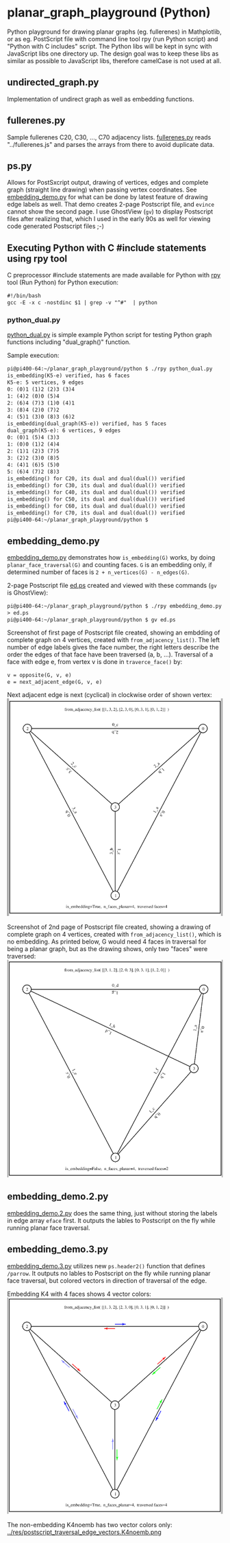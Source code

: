 # planar_graph_playground (Python)
Python playground for drawing planar graphs (eg. fullerenes) in Mathplotlib, or as eg. PostScript file with command line tool rpy (run Python script) and "Python with C includes" script. The Python libs will be kept in sync with JavaScript libs one directory up. The design goal was to keep these libs as similar as possible to JavaScript libs, therefore camelCase is not used at all.

## undirected_graph.py

Implementation of undirect graph as well as embedding functions.  

## fullerenes.py

Sample fullerenes C20, C30, ..., C70 adjacency lists. [fullerenes.py](fullerenes.py) reads "../fullerenes.js" and parses the arrays from there to avoid duplicate data.

## ps.py

Allows for PostSxcript output, drawing of vertices, edges and complete graph (straight line drawing) when passing vertex coordinates. See [embedding_demo.py](embedding_demo.py) for what can be done by latest feature of drawing edge labels as well. That demo creates 2-page Postscript file, and ```evince``` cannot show the second page. I use GhostView (```gv```) to display Postscript files after realizing that, which I used in the early 90s as well for viewing code generated Postscript files ;-)

## Executing Python with C #include statements using rpy tool

C preprocessor #include statements are made available for Python with [rpy](rpy) tool (Run Python) for Python execution:  

    #!/bin/bash
    gcc -E -x c -nostdinc $1 | grep -v "^#"  | python


### python_dual.py

[python_dual.py](python_dual.py) is simple example Python script for testing Python graph functions including "dual_graph()" function.  

Sample execution:  

    pi@pi400-64:~/planar_graph_playground/python $ ./rpy python_dual.py 
    is_embedding(K5-e) verified, has 6 faces
    K5-e: 5 vertices, 9 edges
    0: (0)1 (1)2 (2)3 (3)4
    1: (4)2 (0)0 (5)4
    2: (6)4 (7)3 (1)0 (4)1
    3: (8)4 (2)0 (7)2
    4: (5)1 (3)0 (8)3 (6)2
    is_embedding(dual_graph(K5-e)) verified, has 5 faces
    dual_graph(K5-e): 6 vertices, 9 edges
    0: (0)1 (5)4 (3)3
    1: (0)0 (1)2 (4)4
    2: (1)1 (2)3 (7)5
    3: (2)2 (3)0 (8)5
    4: (4)1 (6)5 (5)0
    5: (6)4 (7)2 (8)3
    is_embedding() for C20, its dual and dual(dual()) verified
    is_embedding() for C30, its dual and dual(dual()) verified
    is_embedding() for C40, its dual and dual(dual()) verified
    is_embedding() for C50, its dual and dual(dual()) verified
    is_embedding() for C60, its dual and dual(dual()) verified
    is_embedding() for C70, its dual and dual(dual()) verified
    pi@pi400-64:~/planar_graph_playground/python $ 

## embedding_demo.py

[embedding_demo.py](embedding_demo.py) demonstrates how ```is_embedding(G)``` works, by doing ```planar_face_traversal(G)``` and counting faces. ```G``` is an embedding only, if determined number of faces is ```2 + n_vertices(G) - n_edges(G)```.  

2-page Postscript file [ed.ps](../res/ed.ps) created and viewed with these commands (```gv``` is GhostView):  

    pi@pi400-64:~/planar_graph_playground/python $ ./rpy embedding_demo.py > ed.ps
    pi@pi400-64:~/planar_graph_playground/python $ gv ed.ps

Screenshot of first page of Postscript file created, showing an embdding of complete graph on 4 vertices, created with ```from_adjacency_list()```. The left number of edge labels gives the face number, the right letters describe the order the edges of that face have been traversed (a, b, ...). Traversal of a face with edge e, from vertex v is done in ```traverce_face()``` by:

    v = opposite(G, v, e)
    e = next_adjacent_edge(G, v, e)

Next adjacent edge is next (cyclical) in clockwise order of shown vertex:  
![../res/postscript_traversal_edge_labels.K4.png](../res/postscript_traversal_edge_labels.K4.png)

Screenshot of 2nd page of Postscript file created, showing a drawing of complete graph on 4 vertices, created with ```from_adjacency_list()```, which is no embedding. As printed below, G would need 4 faces in traversal for being a planar graph, but as the drawing shows, only two "faces" were traversed:  
![../res/postscript_traversal_edge_labels.K4noemb.png](../res/postscript_traversal_edge_labels.K4noemb.png)


## embedding_demo.2.py

[embedding_demo.2.py](embedding_demo.2.py) does the same thing, just without storing the labels in edge array ```eface``` first.  It outputs the lables to Postscript on the fly while running planar face traversal.

## embedding_demo.3.py

[embedding_demo.3.py](embedding_demo.3.py) utilizes new ```ps.header2()``` function that defines ```/parrow```. It outputs no lables to Postscript on the fly while running planar face traversal, but colored vectors in direction of traversal of the edge.

Embedding K4 with 4 faces shows 4 vector colors:  
![../res/postscript_traversal_edge_vectors.K4.png](../res/postscript_traversal_edge_vectors.K4.png)

The non-embedding K4noemb has two vector colors only:  
[../res/postscript_traversal_edge_vectors.K4noemb.png](../res/postscript_traversal_edge_vectors.K4noemb.png)
